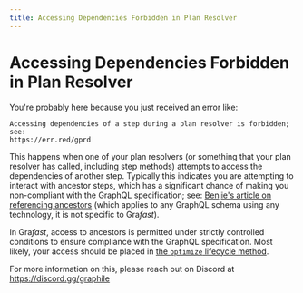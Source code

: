 ```yaml
---
title: Accessing Dependencies Forbidden in Plan Resolver
---
```


# Accessing Dependencies Forbidden in Plan Resolver

You're probably here because you just received an error like:

```
Accessing dependencies of a step during a plan resolver is forbidden; see:
https://err.red/gprd
```

This happens when one of your plan resolvers (or something that your plan
resolver has called, including step methods) attempts to access the
dependencies of another step. Typically this indicates you are attempting to
interact with ancestor steps, which has a significant chance of making you
non-compliant with the GraphQL specification; see: [Benjie's article on
referencing ancestors](https://benjie.dev/graphql/ancestors) (which applies to
any GraphQL schema using any technology, it is not specific to Gra*fast*).

In Gra*fast*, access to ancestors is permitted under strictly controlled
conditions to ensure compliance with the GraphQL specification. Most likely,
your access should be placed in [the `optimize` lifecycle
method](/grafast/step-classes#optimize).

For more information on this, please reach out on Discord at
https://discord.gg/graphile

